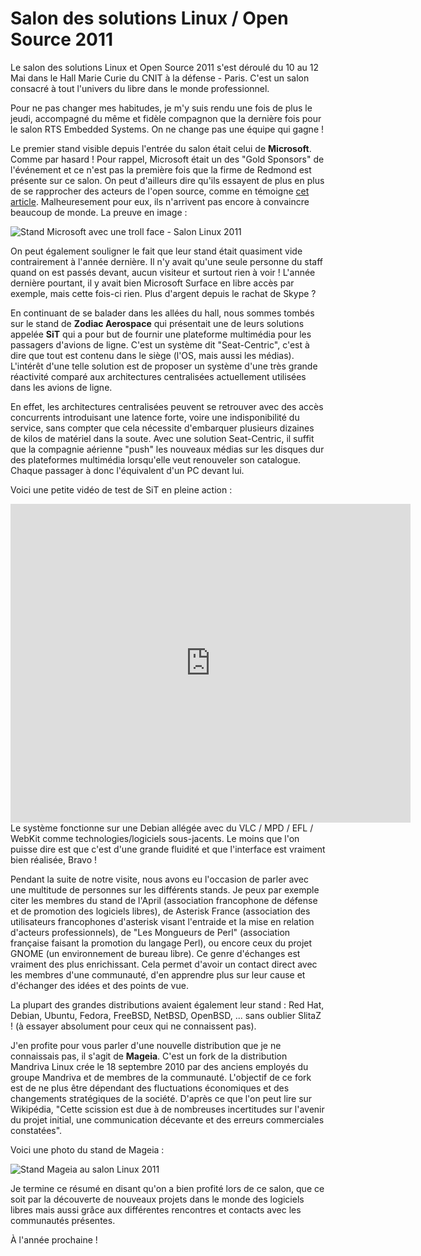 # Salon des solutions Linux / Open Source 2011

Le salon des solutions Linux et Open Source 2011 s'est déroulé du 10 au 12 Mai dans le Hall Marie Curie du CNIT à la défense - Paris. C'est un salon consacré à tout l'univers du libre dans le monde professionnel.

Pour ne pas changer mes habitudes, je m'y suis rendu une fois de plus le jeudi, accompagné du même et fidèle compagnon que la dernière fois pour le salon RTS Embedded Systems. On ne change pas une équipe qui gagne !

Le premier stand visible depuis l'entrée du salon était celui de **Microsoft**. Comme par hasard ! Pour rappel, Microsoft était un des "Gold Sponsors" de l'événement et ce n'est pas la première fois que la firme de Redmond est présente sur ce salon. On peut d'ailleurs dire qu'ils essayent de plus en plus de se rapprocher des acteurs de l'open source, comme en témoigne [cet article][1]. Malheuresement pour eux, ils n'arrivent pas encore à convaincre beaucoup de monde. La preuve en image :

![Stand Microsoft avec une troll face - Salon Linux 2011][2]

On peut également souligner le fait que leur stand était quasiment vide contrairement à l'année dernière. Il n'y avait qu'une seule personne du staff quand on est passés devant, aucun visiteur et surtout rien à voir ! L'année dernière pourtant, il y avait bien Microsoft Surface en libre accès par exemple, mais cette fois-ci rien. Plus d'argent depuis le rachat de Skype ?

<!--more-->

En continuant de se balader dans les allées du hall, nous sommes tombés sur le stand de **Zodiac Aerospace** qui présentait une de leurs solutions appelée **SiT** qui a pour but de fournir une plateforme multimédia pour les passagers d'avions de ligne. C'est un système dit "Seat-Centric", c'est à dire que tout est contenu dans le siège (l'OS, mais aussi les médias). L'intérêt d'une telle solution est de proposer un système d'une très grande réactivité comparé aux architectures centralisées actuellement utilisées dans les avions de ligne.

En effet, les architectures centralisées peuvent se retrouver avec des accès concurrents introduisant une latence forte, voire une indisponibilité du service, sans compter que cela nécessite d'embarquer plusieurs dizaines de kilos de matériel dans la soute. Avec une solution Seat-Centric, il suffit que la compagnie aérienne "push" les nouveaux médias sur les disques dur des plateformes multimédia lorsqu'elle veut renouveler son catalogue. Chaque passager à donc l'équivalent d'un PC devant lui.

Voici une petite vidéo de test de SiT en pleine action :

<iframe width="640" height="510" src="http://www.youtube.com/embed/Lxl9sFYlx9w?rel=0" frameborder="0" allowfullscreen></iframe> 
Le système fonctionne sur une Debian allégée avec du VLC / MPD / EFL / WebKit comme technologies/logiciels sous-jacents. Le moins que l'on puisse dire est que c'est d'une grande fluidité et que l'interface est vraiment bien réalisée, Bravo !

Pendant la suite de notre visite, nous avons eu l'occasion de parler avec une multitude de personnes sur les différents stands. Je peux par exemple citer les membres du stand de l'April (association francophone de défense et de promotion des logiciels libres), de Asterisk France (association des utilisateurs francophones d'asterisk visant l'entraide et la mise en relation d'acteurs professionnels), de "Les Mongueurs de Perl" (association française faisant la promotion du langage Perl), ou encore ceux du projet GNOME (un environnement de bureau libre). Ce genre d'échanges est vraiment des plus enrichissant. Cela permet d'avoir un contact direct avec les membres d'une communauté, d'en apprendre plus sur leur cause et d'échanger des idées et des points de vue.

La plupart des grandes distributions avaient également leur stand : Red Hat, Debian, Ubuntu, Fedora, FreeBSD, NetBSD, OpenBSD, ... sans oublier SlitaZ ! (à essayer absolument pour ceux qui ne connaissent pas).

J'en profite pour vous parler d'une nouvelle distribution que je ne connaissais pas, il s'agit de **Mageia**. C'est un fork de la distribution Mandriva Linux crée le 18 septembre 2010 par des anciens employés du groupe Mandriva et de membres de la communauté. L'objectif de ce fork est de ne plus être dépendant des fluctuations économiques et des changements stratégiques de la société. D'après ce que l'on peut lire sur Wikipédia, "Cette scission est due à de nombreuses incertitudes sur l'avenir du projet initial, une communication décevante et des erreurs commerciales constatées".

Voici une photo du stand de Mageia :

![Stand Mageia au salon Linux 2011][3]

Je termine ce résumé en disant qu'on a bien profité lors de ce salon, que ce soit par la découverte de nouveaux projets dans le monde des logiciels libres mais aussi grâce aux différentes rencontres et contacts avec les communautés présentes.

À l'année prochaine !

 [1]: http://www.01net.com/editorial/532777/microsoft-nous-ne-combattons-plus-l-open-source/ "Microsoft : Nous ne combattons plus l'open source"
 [2]: http://blog.skyplabs.net/wp-content/uploads/2011/05/IMG_20110512_101746.jpg "Stand Microsoft avec une troll face - Salon Linux 2011"
 [3]: http://blog.skyplabs.net/wp-content/uploads/2011/05/IMG_20110512_1323471.jpg "Stand Mageia au salon Linux 2011"
